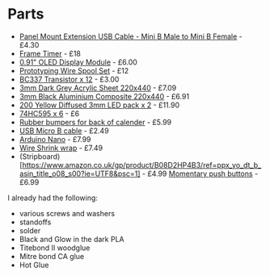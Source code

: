 # Parts

- [Panel Mount Extension USB Cable - Mini B Male to Mini B Female](https://thepihut.com/products/panel-mount-extension-usb-cable-mini-b-male-to-mini-b-female) - £4.30
- [Frame Timer](https://www.surreytimbers.co.uk/product/ash-timber-thins/) - £18
- [0.91" OLED Display Module](https://thepihut.com/products/0-91-oled-display-module) - £6.00
- [Prototyping Wire Spool Set](https://thepihut.com/products/prototyping-wire-spool-set) - £12
- [BC337 Transistor x 12](https://www.cricklewoodelectronics.com/BC337.html) - £3.00
- [3mm Dark Grey Acrylic Sheet 220x440](https://www.sheetplastics.co.uk/3mm-dark-grey-acrylic-sheet-cut-to-size) - £7.09
- [3mm Black Aluminium Composite 220x440](https://www.sheetplastics.co.uk/3mm-black-aluminium-composite-cut-to-size) - £6.91
- [200 Yellow Diffused 3mm LED pack x 2](https://www.ebay.co.uk/itm/152508668100) - £11.90
- [74HC595 x 6](https://thepihut.com/products/74hc595-shift-register-3-pack) - £6
- [Rubber bumpers for back of calender](https://www.amazon.co.uk/gp/product/B07THSJVGZ/ref=ppx_yo_dt_b_asin_title_o08_s00?ie=UTF8&psc=1) - £5.99
- [USB Micro B cable](https://www.amazon.co.uk/gp/product/B01KCUIIC4/ref=ppx_yo_dt_b_asin_title_o09_s00?ie=UTF8&psc=1) - £2.49
- [Arduino Nano](https://www.amazon.co.uk/gp/product/B01LWSJBTD/ref=ppx_yo_dt_b_asin_title_o03_s00?ie=UTF8&psc=1) - £7.99
- [Wire Shrink wrap](https://www.amazon.co.uk/gp/product/B00XBIN6ZO/ref=ppx_yo_dt_b_asin_title_o05_s00?ie=UTF8&psc=1) - £7.49
- (Stripboard)[https://www.amazon.co.uk/gp/product/B08D2HP4B3/ref=ppx_yo_dt_b_asin_title_o08_s00?ie=UTF8&psc=1] - £4.99
[Momentary push buttons](https://www.amazon.co.uk/gp/product/B083K1YCZK/ref=ppx_yo_dt_b_asin_title_o00_s00?ie=UTF8&psc=1) - £6.99


I already had the following:
- various screws and washers
- standoffs
- solder
- Black and Glow in the dark PLA
- Titebond II woodglue
- Mitre bond CA glue
- Hot Glue